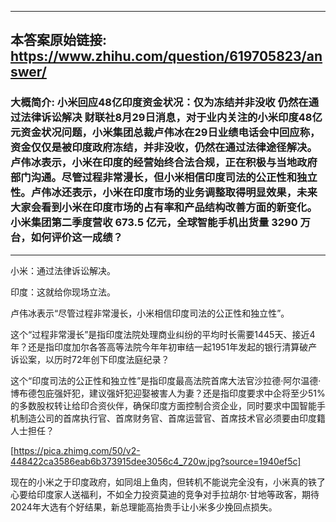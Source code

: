 ----------------------------------------
## 本答案原始链接: https://www.zhihu.com/question/619705823/answer/
### 大概简介: 小米回应48亿印度资金状况：仅为冻结并非没收 仍然在通过法律诉讼解决 财联社8月29日消息，对于业内关注的小米印度48亿元资金状况问题，小米集团总裁卢伟冰在29日业绩电话会中回应称，资金仅仅是被印度政府冻结，并非没收，仍然在通过法律途径解决。卢伟冰表示，小米在印度的经营始终合法合规，正在积极与当地政府部门沟通。尽管过程非常漫长，但小米相信印度司法的公正性和独立性。卢伟冰还表示，小米在印度市场的业务调整取得明显效果，未来大家会看到小米在印度市场的占有率和产品结构改善方面的新变化。小米集团第二季度营收 673.5 亿元，全球智能手机出货量 3290 万台，如何评价这一成绩？
----------------------------------------
小米：通过法律诉讼解决。

印度：这就给你现场立法。

卢伟冰表示“尽管过程非常漫长，小米相信印度司法的公正性和独立性”。

这个“过程非常漫长”是指印度法院处理商业纠纷的平均时长需要1445天、接近4年？还是指印度加尔各答高等法院今年年初审结一起1951年发起的银行清算破产诉讼案，以历时72年创下印度法庭纪录？

这个“印度司法的公正性和独立性”是指印度最高法院首席大法官沙拉德·阿尔温德·博布德包庇强奸犯，建议强奸犯迎娶被害人为妻？还是指印度要求中企将至少51%的多数股权转让给印合资伙伴，确保印度方面控制合资企业，同时要求中国智能手机制造公司的首席执行官、首席财务官、首席运营官、首席技术官必须要由印度籍人士担任？

[https://pica.zhimg.com/50/v2-448422ca3586eab6b373915dee3056c4_720w.jpg?source=1940ef5c]

现在的小米之于印度政府，如同俎上鱼肉，但转机不能说完全没有，小米真的铁了心要给印度家人送福利，不如全力投资莫迪的竞争对手拉胡尔·甘地等政客，期待2024年大选有个好结果，新总理能高抬贵手让小米多少挽回点损失。
